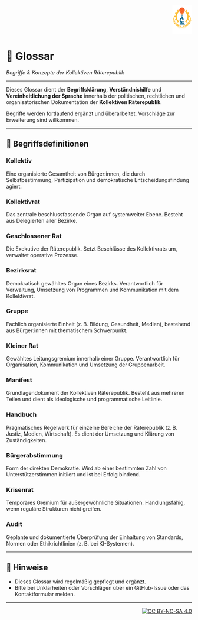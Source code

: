 <p align="right">
  <img src="https://raw.githubusercontent.com/hades-dux/Kollektive-Raeterepublik/main/Meta_und_Systemstruktur/logo_offiziell.png" alt="Logo der Kollektiven Räterepublik" height="80">
</p>

# 📘 Glossar  
_Begriffe & Konzepte der Kollektiven Räterepublik_

---

Dieses Glossar dient der **Begriffsklärung**, **Verständnishilfe** und **Vereinheitlichung der Sprache** innerhalb der politischen, rechtlichen und organisatorischen Dokumentation der **Kollektiven Räterepublik**.

Begriffe werden fortlaufend ergänzt und überarbeitet. Vorschläge zur Erweiterung sind willkommen.

---

## 🧩 Begriffsdefinitionen

### **Kollektiv**
Eine organisierte Gesamtheit von Bürger:innen, die durch Selbstbestimmung, Partizipation und demokratische Entscheidungsfindung agiert.

### **Kollektivrat**
Das zentrale beschlussfassende Organ auf systemweiter Ebene. Besteht aus Delegierten aller Bezirke.

### **Geschlossener Rat**
Die Exekutive der Räterepublik. Setzt Beschlüsse des Kollektivrats um, verwaltet operative Prozesse.

### **Bezirksrat**
Demokratisch gewähltes Organ eines Bezirks. Verantwortlich für Verwaltung, Umsetzung von Programmen und Kommunikation mit dem Kollektivrat.

### **Gruppe**
Fachlich organisierte Einheit (z. B. Bildung, Gesundheit, Medien), bestehend aus Bürger:innen mit thematischem Schwerpunkt.

### **Kleiner Rat**
Gewähltes Leitungsgremium innerhalb einer Gruppe. Verantwortlich für Organisation, Kommunikation und Umsetzung der Gruppenarbeit.

### **Manifest**
Grundlagendokument der Kollektiven Räterepublik. Besteht aus mehreren Teilen und dient als ideologische und programmatische Leitlinie.

### **Handbuch**
Pragmatisches Regelwerk für einzelne Bereiche der Räterepublik (z. B. Justiz, Medien, Wirtschaft). Es dient der Umsetzung und Klärung von Zuständigkeiten.

### **Bürgerabstimmung**
Form der direkten Demokratie. Wird ab einer bestimmten Zahl von Unterstützerstimmen initiiert und ist bei Erfolg bindend.

### **Krisenrat**
Temporäres Gremium für außergewöhnliche Situationen. Handlungsfähig, wenn reguläre Strukturen nicht greifen.

### **Audit**
Geplante und dokumentierte Überprüfung der Einhaltung von Standards, Normen oder Ethikrichtlinien (z. B. bei KI-Systemen).

---

## 📌 Hinweise

- Dieses Glossar wird regelmäßig gepflegt und ergänzt.
- Bitte bei Unklarheiten oder Vorschlägen über ein GitHub-Issue oder das Kontaktformular melden.

---

<p align="right">
  <a href="https://creativecommons.org/licenses/by-nc-sa/4.0/">
    <img src="https://licensebuttons.net/l/by-nc-sa/4.0/88x31.png" alt="CC BY-NC-SA 4.0">
  </a>
</p>

<!-- Autor: Fabio Weidner | Version: 1.0 | Sektion: Manifest & Grundlagen | Veröffentlichung: Mai 2025 -->
